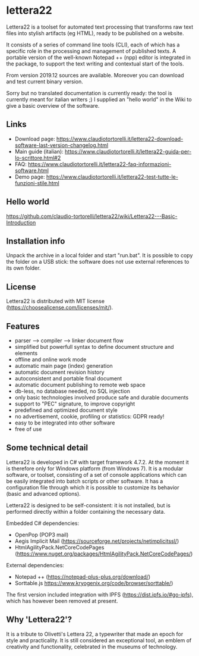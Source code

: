 # lettera22
Lettera22 is a toolset for automated text processing that transforms raw text files into stylish artifacts (eg HTML), ready to be published on a website.

It consists of a series of command line tools (CLI), each of which has a specific role in the processing and management 
of published texts. A portable version of the well-known Notepad ++ (npp) editor is integrated in the package, 
to support the text writing and contextual start of the tools.

From version 2019.12 sources are available. Moreover you can download and test current binary version.

Sorry but no translated documentation is currently ready: the tool is currently meant for italian writers ;)
I supplied an "hello world" in the Wiki to give a basic overview of the software.

Links
-----
- Download page: https://www.claudiotortorelli.it/lettera22-download-software-last-version-changelog.html
- Main guide (italian): https://www.claudiotortorelli.it/lettera22-guida-per-lo-scrittore.html#2
- FAQ: https://www.claudiotortorelli.it/lettera22-faq-informazioni-software.html
- Demo page: https://www.claudiotortorelli.it/lettera22-test-tutte-le-funzioni-stile.html

Hello world
----------
https://github.com/claudio-tortorelli/lettera22/wiki/Lettera22---Basic-Introduction

Installation info
-----
Unpack the archive in a local folder and start "run.bat". It is possible to copy the folder on a USB stick: the software does not use external references to its own folder.

License
------
Lettera22 is distributed with MIT license (https://choosealicense.com/licenses/mit/).

Features
-----
- parser --> compiler --> linker document flow
- simplified but powerfull syntax to define document structure and elements
- offline and online work mode
- automatic main page (index) generation
- automatic document revision history
- autoconsistent and portable final document 
- automatic document publishing to remote web space
- db-less, no database needed, no SQL injection
- only basic technologies involved produce safe and durable documents
- support to "PEC" signature, to improve copyright
- predefined and optimized document style
- no advertisement, cookie, profiling or statistics: GDPR ready!
- easy to be integrated into other software
- free of use

Some technical detail
---------------------
Lettera22 is developed in C# with target framework 4.7.2. At the moment it is therefore only for Windows platform (from Windows 7). It is a modular software, or toolset, consisting of a set of console applications  which can be easily integrated into batch scripts or other software. It has a configuration file through which it is possible to customize its behavior (basic and advanced options).

Lettera22 is designed to be self-consistent: it is not installed, but is performed directly within a folder containing the necessary data.

Embedded C# dependencies:
- OpenPop (POP3 mail)
- Aegis Implicit Mail (https://sourceforge.net/projects/netimplicitssl/)
- HtmlAgilityPack.NetCoreCodePages (https://www.nuget.org/packages/HtmlAgilityPack.NetCoreCodePages/)

External dependencies:
- Notepad ++ (https://notepad-plus-plus.org/download/)
- Sorttable.js https://www.kryogenix.org/code/browser/sorttable/)

The first version included integration with IPFS (https://dist.ipfs.io/#go-ipfs), which has however been removed at present.

Why 'Lettera22'?
-----
It is a tribute to Olivetti's Lettera 22, a typewriter that made an epoch for style and practicality. It is still considered an exceptional tool, an emblem of creativity and functionality, celebrated in the museums of technology.
